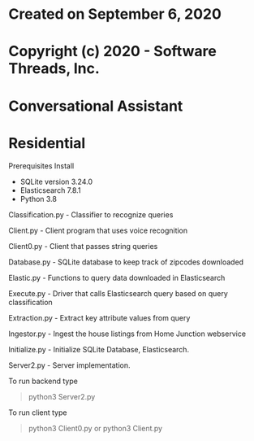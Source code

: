 # Created on September 6, 2020
# Copyright (c) 2020 - Software Threads, Inc.


# Conversational Assistant

Residential
===========

Prerequisites
Install
- SQLite version 3.24.0
- Elasticsearch 7.8.1
- Python 3.8

Classification.py - Classifier to recognize queries

Client.py - Client program that uses voice recognition

Client0.py - Client that passes string queries

Database.py - SQLite database to keep track of zipcodes downloaded

Elastic.py - Functions to query data downloaded in Elasticsearch

Execute.py - Driver that calls Elasticsearch query based on query classification

Extraction.py - Extract key attribute values from query

Ingestor.py - Ingest the house listings from Home Junction webservice

Initialize.py - Initialize SQLite Database, Elasticsearch.

Server2.py - Server implementation. 

To run backend type 
>python3 Server2.py

To run client type 
>python3 Client0.py 
or 
>python3 Client.py





